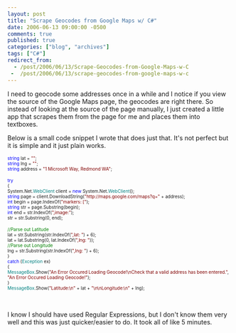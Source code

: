 ```yaml
---
layout: post
title: "Scrape Geocodes from Google Maps w/ C#"
date: 2006-06-13 09:00:00 -0500
comments: true
published: true
categories: ["blog", "archives"]
tags: ["C#"]
redirect_from: 
  - /post/2006/06/13/Scrape-Geocodes-from-Google-Maps-w-C
 -  /post/2006/06/13/scrape-geocodes-from-google-maps-w-c
---
```

<!-- more -->
<p>I need to geocode some addresses once in a while and I notice if you view the source of the Google Maps page, the geocodes are right there. So instead of looking at the source of the page manually, I just created a little app that scrapes them from the page for me and places them into textboxes.</p>
<p>Below is a small code snippet I wrote that does just that. It's not perfect but it is simple and it just plain works.</p>
<p><span style="color: #0000ff; font-size: x-small;"> </span></p>
<p><span style="color: #0000ff; font-size: x-small;">string</span><span style="font-size: x-small;"> lat = </span><span style="color: #800000; font-size: x-small;">""</span><span style="font-size: x-small;">;<br /></span><span style="color: #0000ff; font-size: x-small;">string</span><span style="font-size: x-small;"> lng = </span><span style="color: #800000; font-size: x-small;">""</span><span style="font-size: x-small;">;<br /></span><span style="color: #0000ff; font-size: x-small;">string</span><span style="font-size: x-small;"> address = </span><span style="color: #800000; font-size: x-small;">"1 Microsoft Way, Redmond WA"</span><span style="font-size: x-small;">;</span></p>
<p><span style="font-size: x-small;"> </span></p>
<p><span style="color: #0000ff; font-size: x-small;">try<br /></span><span style="font-size: x-small;">{<br />System.Net.</span><span style="color: #008080; font-size: x-small;">WebClient</span><span style="font-size: x-small;"> client = </span><span style="color: #0000ff; font-size: x-small;">new</span><span style="font-size: x-small;"> System.Net.</span><span style="color: #008080; font-size: x-small;">WebClient</span><span style="font-size: x-small;">();<br /></span><span style="color: #0000ff; font-size: x-small;">string</span><span style="font-size: x-small;"> page = client.DownloadString(</span><span style="color: #800000; font-size: x-small;">"http://maps.google.com/maps?q="</span><span style="font-size: x-small;"> + address);<br /></span><span style="color: #0000ff; font-size: x-small;">int</span><span style="font-size: x-small;"> begin = page.IndexOf(</span><span style="color: #800000; font-size: x-small;">"markers: ["</span><span style="font-size: x-small;">);<br /></span><span style="color: #0000ff; font-size: x-small;">string</span><span style="font-size: x-small;"> str = page.Substring(begin);<br /></span><span style="color: #0000ff; font-size: x-small;">int</span><span style="font-size: x-small;"> end = str.IndexOf(</span><span style="color: #800000; font-size: x-small;">",image:"</span><span style="font-size: x-small;">);<br />str = str.Substring(0, end);</span></p>
<p><span style="color: #008000; font-size: x-small;">//Parse out Latitude<br /></span><span style="font-size: x-small;">lat = str.Substring(str.IndexOf(</span><span style="color: #800000; font-size: x-small;">",lat: "</span><span style="font-size: x-small;">) + 6);<br />lat = lat.Substring(0, lat.IndexOf(</span><span style="color: #800000; font-size: x-small;">",lng: "</span><span style="font-size: x-small;">));<br /></span><span style="color: #008000; font-size: x-small;">//Parse out Longitude<br /></span><span style="font-size: x-small;">lng = str.Substring(str.IndexOf(</span><span style="color: #800000; font-size: x-small;">",lng: "</span><span style="font-size: x-small;">) + 6);<br />}<br /></span><span style="color: #0000ff; font-size: x-small;">catch</span><span style="font-size: x-small;"> (</span><span style="color: #008080; font-size: x-small;">Exception</span><span style="font-size: x-small;"> ex)<br />{<br /></span><span style="color: #008080; font-size: x-small;">MessageBox</span><span style="font-size: x-small;">.Show(</span><span style="color: #800000; font-size: x-small;">"An Error Occured Loading Geocode!\nCheck that a valid address has been entered."</span><span style="font-size: x-small;">, </span><span style="color: #800000; font-size: x-small;">"An Error Occured Loading Geocode!"</span><span style="font-size: x-small;">);<br />}<br /></span><span style="color: #008080; font-size: x-small;">MessageBox</span><span style="font-size: x-small;">.Show(</span><span style="color: #800000; font-size: x-small;">"Latitude:\n"</span><span style="font-size: x-small;"> + lat + </span><span style="color: #800000; font-size: x-small;">"\n\nLongitude:\n"</span><span style="font-size: x-small;"> + lng);</span></p>
<p>&nbsp;</p>
<p>I know I should have used Regular Expressions, but I don't know them very well and this was just quicker/easier to do. It took all of like 5 minutes.</p>
